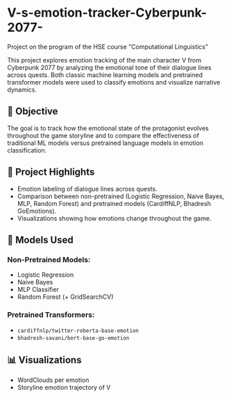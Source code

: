 # V-s-emotion-tracker-Cyberpunk-2077-
Project on the program of the HSE course "Computational Linguistics"

This project explores emotion tracking of the main character V from Cyberpunk 2077 by analyzing the emotional tone of their dialogue lines across quests. Both classic machine learning models and pretrained transformer models were used to classify emotions and visualize narrative dynamics.

## 📌 Objective

The goal is to track how the emotional state of the protagonist evolves throughout the game storyline and to compare the effectiveness of traditional ML models versus pretrained language models in emotion classification.

## 📂 Project Highlights

- Emotion labeling of dialogue lines across quests.
- Comparison between non-pretrained (Logistic Regression, Naive Bayes, MLP, Random Forest) and pretrained models (CardiffNLP, Bhadresh GoEmotions).
- Visualizations showing how emotions change throughout the game.

## 🧠 Models Used

### Non-Pretrained Models:
- Logistic Regression
- Naive Bayes
- MLP Classifier
- Random Forest (+ GridSearchCV)

### Pretrained Transformers:
- `cardiffnlp/twitter-roberta-base-emotion`
- `bhadresh-savani/bert-base-go-emotion`

## 📊 Visualizations

- WordClouds per emotion
- Storyline emotion trajectory of V
